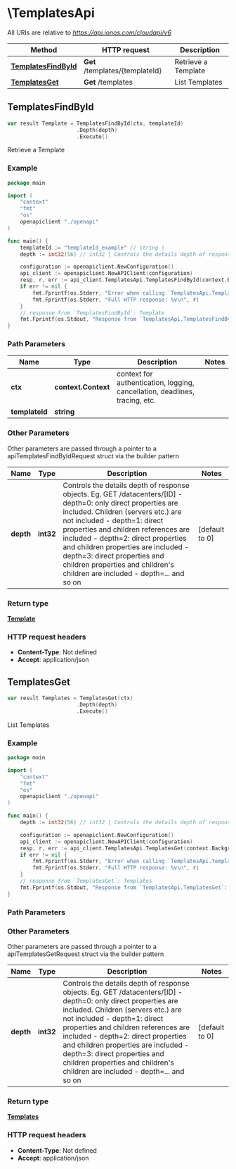 # \TemplatesApi

All URIs are relative to *https://api.ionos.com/cloudapi/v6*

|Method | HTTP request | Description|
|------------- | ------------- | -------------|
|[**TemplatesFindById**](TemplatesApi.md#TemplatesFindById) | **Get** /templates/{templateId} | Retrieve a Template|
|[**TemplatesGet**](TemplatesApi.md#TemplatesGet) | **Get** /templates | List Templates|



## TemplatesFindById

```go
var result Template = TemplatesFindById(ctx, templateId)
                      .Depth(depth)
                      .Execute()
```

Retrieve a Template



### Example

```go
package main

import (
    "context"
    "fmt"
    "os"
    openapiclient "./openapi"
)

func main() {
    templateId := "templateId_example" // string | 
    depth := int32(56) // int32 | Controls the details depth of response objects.  Eg. GET /datacenters/[ID]  - depth=0: only direct properties are included. Children (servers etc.) are not included  - depth=1: direct properties and children references are included  - depth=2: direct properties and children properties are included  - depth=3: direct properties and children properties and children's children are included  - depth=... and so on (optional) (default to 0)

    configuration := openapiclient.NewConfiguration()
    api_client := openapiclient.NewAPIClient(configuration)
    resp, r, err := api_client.TemplatesApi.TemplatesFindById(context.Background(), templateId).Depth(depth).Execute()
    if err != nil {
        fmt.Fprintf(os.Stderr, "Error when calling `TemplatesApi.TemplatesFindById``: %v\n", err)
        fmt.Fprintf(os.Stderr, "Full HTTP response: %v\n", r)
    }
    // response from `TemplatesFindById`: Template
    fmt.Fprintf(os.Stdout, "Response from `TemplatesApi.TemplatesFindById`: %v\n", resp)
}
```

### Path Parameters


|Name | Type | Description  | Notes|
|------------- | ------------- | ------------- | -------------|
|**ctx** | **context.Context** | context for authentication, logging, cancellation, deadlines, tracing, etc.|
|**templateId** | **string** |  | |

### Other Parameters

Other parameters are passed through a pointer to a apiTemplatesFindByIdRequest struct via the builder pattern


|Name | Type | Description  | Notes|
|------------- | ------------- | ------------- | -------------|
| **depth** | **int32** | Controls the details depth of response objects.  Eg. GET /datacenters/[ID]  - depth&#x3D;0: only direct properties are included. Children (servers etc.) are not included  - depth&#x3D;1: direct properties and children references are included  - depth&#x3D;2: direct properties and children properties are included  - depth&#x3D;3: direct properties and children properties and children&#39;s children are included  - depth&#x3D;... and so on | [default to 0]|

### Return type

[**Template**](Template.md)

### HTTP request headers

- **Content-Type**: Not defined
- **Accept**: application/json



## TemplatesGet

```go
var result Templates = TemplatesGet(ctx)
                      .Depth(depth)
                      .Execute()
```

List Templates



### Example

```go
package main

import (
    "context"
    "fmt"
    "os"
    openapiclient "./openapi"
)

func main() {
    depth := int32(56) // int32 | Controls the details depth of response objects.  Eg. GET /datacenters/[ID]  - depth=0: only direct properties are included. Children (servers etc.) are not included  - depth=1: direct properties and children references are included  - depth=2: direct properties and children properties are included  - depth=3: direct properties and children properties and children's children are included  - depth=... and so on (optional) (default to 0)

    configuration := openapiclient.NewConfiguration()
    api_client := openapiclient.NewAPIClient(configuration)
    resp, r, err := api_client.TemplatesApi.TemplatesGet(context.Background()).Depth(depth).Execute()
    if err != nil {
        fmt.Fprintf(os.Stderr, "Error when calling `TemplatesApi.TemplatesGet``: %v\n", err)
        fmt.Fprintf(os.Stderr, "Full HTTP response: %v\n", r)
    }
    // response from `TemplatesGet`: Templates
    fmt.Fprintf(os.Stdout, "Response from `TemplatesApi.TemplatesGet`: %v\n", resp)
}
```

### Path Parameters



### Other Parameters

Other parameters are passed through a pointer to a apiTemplatesGetRequest struct via the builder pattern


|Name | Type | Description  | Notes|
|------------- | ------------- | ------------- | -------------|
| **depth** | **int32** | Controls the details depth of response objects.  Eg. GET /datacenters/[ID]  - depth&#x3D;0: only direct properties are included. Children (servers etc.) are not included  - depth&#x3D;1: direct properties and children references are included  - depth&#x3D;2: direct properties and children properties are included  - depth&#x3D;3: direct properties and children properties and children&#39;s children are included  - depth&#x3D;... and so on | [default to 0]|

### Return type

[**Templates**](Templates.md)

### HTTP request headers

- **Content-Type**: Not defined
- **Accept**: application/json


